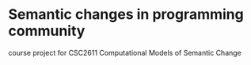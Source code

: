 # Semantic changes in programming community
course project for CSC2611 Computational Models of Semantic Change
